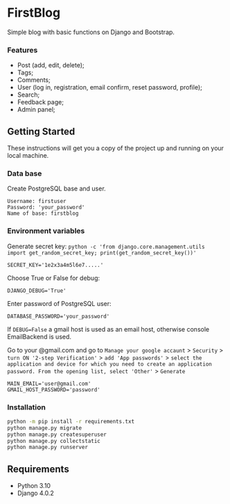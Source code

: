 # FirstBlog
Simple blog with basic functions on Django and Bootstrap.

### Features
- Post (add, edit, delete);
- Tags;
- Comments;
- User (log in, registration, email confirm, reset password, profile);
- Search;
- Feedback page;
- Admin panel;

## Getting Started
These instructions will get you a copy of the project up and running on your local machine.

### Data base
Create PostgreSQL base and user.

```
Username: firstuser
Password: 'your_password'
Name of base: firstblog
```
### Environment variables
Generate secret key: `python -c 'from django.core.management.utils import get_random_secret_key; print(get_random_secret_key())'`
```
SECRET_KEY='1e2x3a4m5l6e7.....'  
```
Choose True or False for debug:
```
DJANGO_DEBUG='True'
```
Enter password of PostgreSQL user:
```
DATABASE_PASSWORD='your_password'
```
If `DEBUG=False` a gmail host is used as an email host, otherwise console EmailBackend is used.

Go to your @gmail.com and go to `Manage your google accaunt` > `Security` > `turn ON '2-step Verification'` >  `add 'App passwords'` > `select the application and device for which you need to create an application password. From the opening list, select 'Other'` > `Generate`
```
MAIN_EMAIL='user@gmail.com'
GMAIL_HOST_PASSWORD='password' 
```

### Installation

```bash
python -m pip install -r requirements.txt
python manage.py migrate
python manage.py createsuperuser
python manage.py collectstatic
python manage.py runserver
```
## Requirements
- Python 3.10
- Django 4.0.2
